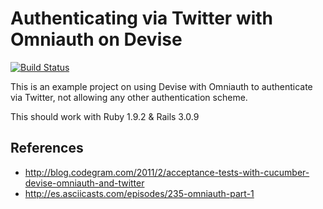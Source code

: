 Authenticating via Twitter with Omniauth on Devise
==================================================

[![Build
Status](http://travis-ci.org/pantulis/devise-omniauth-only-twitter.png)](http://travis-ci.org/pantulis/devise-omniauth-only-twitter.png)


This is an example project on using Devise with Omniauth to authenticate via
Twitter, not allowing any other authentication scheme. 

This should work with Ruby 1.9.2 & Rails 3.0.9


References 
----------

 * http://blog.codegram.com/2011/2/acceptance-tests-with-cucumber-devise-omniauth-and-twitter
 * http://es.asciicasts.com/episodes/235-omniauth-part-1
